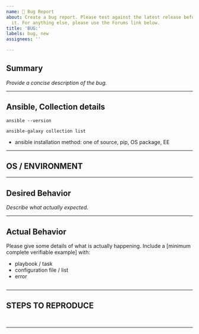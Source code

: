 ```yaml
---
name: 🐛 Bug Report
about: Create a bug report. Please test against the latest release before submitting
  it. For anything else, please use the Forums link below.
title: 'BUG:'
labels: bug, new
assignees: ''

---
```


<!--- Verify first that your issue is not already reported on GitHub -->
<!--- Also test if the latest release are affected -->

## Summary

<!--- Explain the problem briefly below -->

*Provide a concise description of the bug.*

---

## Ansible, Collection details

<!--- Paste verbatim output between triple backticks -->

```console (paste below)
ansible --version

ansible-galaxy collection list

```

- ansible installation method: one of source, pip, OS package, EE

---

## OS / ENVIRONMENT

<!--- Provide all relevant information below, e.g. target OS versions, network device firmware, etc. -->

---

## Desired Behavior

<!--- Describe what you expected to happen when running the steps above -->

*Describe what actually expected.*

---

## Actual Behavior

<!--- Describe what actually happened. If possible run with extra verbosity (-vvvv) -->

Please give some details of what is actually happening.
Include a [minimum complete verifiable example] with:

- playbook / task
- configuration file / list
- error

<!--- Paste verbatim command output between triple backticks -->

```console (error)

```
---

## STEPS TO REPRODUCE

<!--- Describe exactly how to reproduce the problem, using a minimal test-case -->

<!--- Paste example playbooks or commands between triple backticks below -->

```yaml (playbook/task)

```

```yaml (config/list/array/variables)

```

<!--- HINT: You can paste gist.github.com links for larger files -->

<!--- [minimum complete verifiable example]: http://stackoverflow.com/help/mcve -->

---

